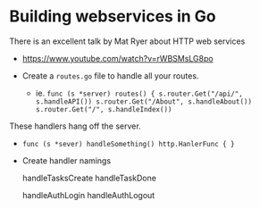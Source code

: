 # Building webservices in Go

There is an excellent talk by Mat Ryer about HTTP web services 
- https://www.youtube.com/watch?v=rWBSMsLG8po

- Create a `routes.go` file to handle all your routes.
   - ie. `func (s *server) routes() {
           s.router.Get("/api/", s.handleAPI())
           s.router.Get("/About", s.handleAbout())
           s.router.Get("/", s.handleIndex())`

These handlers hang off the server.
   - `func (s *sever) handleSomething() http.HanlerFunc {
     }`


- Create handler namings

  handleTasksCreate
  handleTaskDone

  handleAuthLogin
  handleAuthLogout


